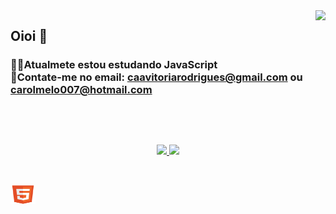 <img align="right" height="200em" src="https://github.com/CarolineVitoria/imagens-gif/blob/master/gifs/medieval.gif?raw=true" >

## Oioi 👻 
  
### 🐱‍👤Atualmete estou estudando JavaScript <br> 🍜Contate-me no email: caavitoriarodrigues@gmail.com ou carolmelo007@hotmail.com 

## 
<br> <br>
<div align="center">
  <a href="https://github.com/carolinevitoria">
  <img height="150em" src="https://github-readme-stats.vercel.app/api?username=carolinevitoria&show_icons=true&theme=ocean_dark&include_all_commits=true&count_private=true"/>
  <img height="150em" src="https://github-readme-stats.vercel.app/api/top-langs/?username=carolinevitoria&layout=compact&langs_count=7&theme=ocean_dark"/>
</div>

  ##

<div style="display: inline_block"><br>
  <img align="center" alt="Rafa-HTML" height="30" width="40" src="https://raw.githubusercontent.com/devicons/devicon/master/icons/html5/html5-original.svg">
